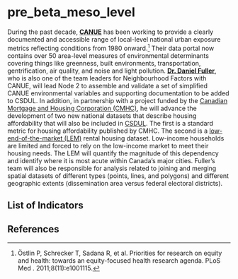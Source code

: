 # pre_beta_meso_level
During the past decade, [**CANUE**](https://canuedata.ca/) has been working to provide a clearly documented and accessible range of local-level national urban exposure metrics reflecting conditions from 1980 onward.[^1] Their data portal now contains over 50 area-level measures of environmental determinants covering things like greenness, built environments, transportation, gentrification, air quality, and noise and light pollution. [**Dr. Daniel Fuller**](https://medicine.usask.ca/profiles/che/daniel-fuller.php), who is also one of the team leaders for Neighbourhood Factors with CANUE, will lead Node 2 to assemble and validate a set of simplified CANUE environmental variables and supporting documentation to be added to CSDUL. In addition, in partnership with a project funded by the [Canadian Mortgage and Housing Corporation (CMHC)](https://www.cmhc-schl.gc.ca/about-us), he will advance the development of two new national datasets that describe housing affordability that will also be included in [CSDUL](https://github.com/csdul/pre_beta_csdul_introduction). The first is a standard metric for housing affordability published by CMHC. The second is a [low-end-of-the-market (LEM)](https://lemr.ca/) rental housing dataset. Low-income households are limited and forced to rely on the low-income market to meet their housing needs. The LEM will quantify the magnitude of this dependency and identify where it is most acute within Canada’s major cities. Fuller’s team will also be responsible for analysis related to joining and merging spatial datasets of different types (points, lines, and polygons) and different geographic extents (dissemination area versus federal electoral districts).

## List of Indicators

## References
[^1]: Östlin P, Schrecker T, Sadana R, et al. Priorities for research on equity and health: towards an equity-focused health research agenda. PLoS Med . 2011;8(11):e1001115. 
